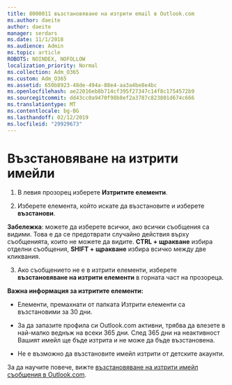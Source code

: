 ```yaml
---
title: 8000011 възстановяване на изтрити email в Outlook.com
ms.author: daeite
author: daeite
manager: serdars
ms.date: 11/1/2018
ms.audience: Admin
ms.topic: article
ROBOTS: NOINDEX, NOFOLLOW
localization_priority: Normal
ms.collection: Adm_O365
ms.custom: Adm_O365
ms.assetid: 650b8923-48de-494a-88e4-aa3a4be8e4bc
ms.openlocfilehash: ae22016eb8b714cf395f27347c14f8c1754572b9
ms.sourcegitcommit: dd43cc0a9470f98b8ef2a3787c823801d674c666
ms.translationtype: MT
ms.contentlocale: bg-BG
ms.lasthandoff: 02/12/2019
ms.locfileid: "29929673"
---
```

# <a name="recover-deleted-email"></a>Възстановяване на изтрити имейли

1. В левия прозорец изберете **Изтритите елементи**. 
    
2. Изберете елемента, който искате да възстановите и изберете **възстанови**. 
  
 **Забележка**: можете да изберете всички, ако всички съобщения са видими. Това е да се предотврати случайно действия върху съобщенията, които не можете да видите. **CTRL + щракване** избира отделни съобщения, **SHIFT + щракване** избира всичко между две кликвания. 
    
3. Ако съобщението не е в изтрити елементи, изберете **възстановяване на изтрити елементи** в горната част на прозореца. 
    
 **Важна информация за изтритите елементи:**
  
- Елементи, премахнати от папката Изтрити елементи са възстановими за 30 дни.
    
- За да запазите профила си Outlook.com активни, трябва да влезете в най-малко веднъж на всеки 365 дни. След 365 дни на неактивност Вашият имейл ще бъде изтрита и не може да бъде възстановена.
    
- Не е възможно да възстановите имейл изтрити от детските акаунти.
    
За да научите повече, вижте [възстановяване на изтрити имейл съобщения в Outlook.com](https://go.microsoft.com/fwlink/p/?linkid=873117).
  

